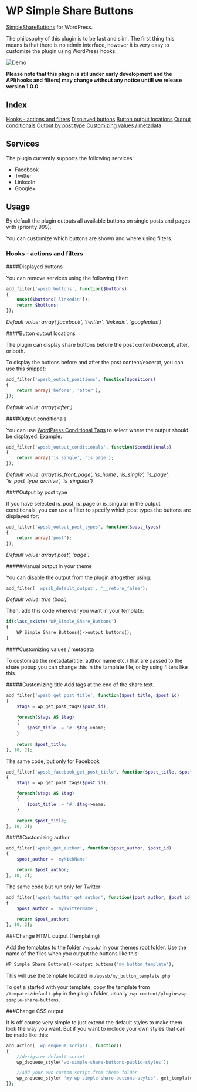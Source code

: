 WP Simple Share Buttons
====================

[SimpleShareButtons](https://github.com/SubZane/SimpleShareButtons) for WordPress. 

The philosophy of this plugin is to be fast and slim. The first thing this means is that there is no admin interface, however it is very easy to customize the plugin using WordPress hooks.

![Demo](https://raw.githubusercontent.com/pelmered/WPSimpleShareButtons/master/simplesharebuttons.png "This is what the default output looks like")

__Please note that this plugin is stil under early development and the API(hooks and filters) may change without any notice untill we release version 1.0.0__

## Index
[Hooks - actions and filters](https://github.com/SubZane/SimpleShareButtons) 
[Displayed buttons](#displayed-buttons) 
[Button output locations](#button-output-locations) 
[Output conditionals](#output-conditionals) 
[Output by post type](#output-by-post-type) 
[Customizing values / metadata](#customizing-values--metadata) 


## Services

The plugin currently supports the following services:

* Facebook
* Twitter
* LinkedIn
* Google+

## Usage

By default the plugin outputs all available buttons on single posts and pages with (priority 999).

You can customize which buttons are shown and where using filters.

### Hooks - actions and filters

####Displayed buttons

You can remove services using the following filter:

```php
add_filter('wpssb_buttons', function($buttons)
{
	unset($buttons['linkedin']);
	return $buttons;
});
```

*Default value: array('facebook', 'twitter', 'linkedin', 'googleplus')*

####Button output locations

The plugin can display share buttons before the post content/excerpt, after, or both.

To display the buttons before and after the post content/excerpt, you can use this snippet:

```php
add_filter('wpssb_output_positions', function($positions)
{
	return array('before', 'after');
});
```

*Default value: array('after')*

####Output conditionals

You can use [WordPress Conditional Tags](http://codex.wordpress.org/Conditional_Tags) to select where the output should be displayed. 
Example:

```php
add_filter('wpssb_output_conditionals', function($conditionals)
{
	return array('is_single', 'is_page');
});
```

*Default value: array('is_front_page', 'is_home', 'is_single', 'is_page', 'is_post_type_archive', 'is_singular')*

####Output by post type

If you have selected is_post, is_page or is_singular in the output conditionals, you can use a filter to specify which post types the buttons
are displayed for:

```php
add_filter('wpssb_output_post_types', function($post_types)
{
	return array('post');
});
```

*Default value: array('post', 'page')*

#####Manual output in your theme

You can disable the output from the plugin altogether using:

```php
add_filter( 'wpssb_default_output', '__return_false');
```

*Default value: true (bool)*

Then, add this code wherever you want in your template:

```php
if(class_exists('WP_Simple_Share_Buttons')
{
	WP_Simple_Share_Buttons()->output_buttons();
}
```

####Customizing values / metadata

To customize the metadata(title, author name etc.) that are passed to the share popup you can change this in the tamplate file, or by using filters like this.

#####Customizing title
Add tags at the end of the share text.

```php
add_filter('wpssb_get_post_title', function($post_title, $post_id)
{
	$tags = wp_get_post_tags($post_id);

	foreach($tags AS $tag)
	{
		$post_title .= '#'.$tag->name;
	}
	
	return $post_title;
}, 10, 2);
```
The same code, but only for Facebook
```php
add_filter('wpssb_facebook_get_post_title', function($post_title, $post_id)
{
	$tags = wp_get_post_tags($post_id);

	foreach($tags AS $tag)
	{
		$post_title .= '#'.$tag->name;
	}
	
	return $post_title;
}, 10, 2);
```
#####Customizing author

```php
add_filter('wpssb_get_author', function($post_author, $post_id)
{
	$post_author = 'myNickName'

	return $post_author;
}, 10, 2);
```
The same code but run only for Twitter
```php
add_filter('wpssb_twitter_get_author', function($post_author, $post_id)
{
	$post_author = 'myTwitterName';
	
	return $post_author;
}, 10, 2);
```

###Change HTML output (Templating)

Add the templates to the folder ` /wpssb/ ` in your themes root folder. Use the name of the files when you output the buttons like this:

```php
WP_Simple_Share_Buttons()->output_buttons('my_button_template');
```

This will use the template located in ` /wpssb/my_button_template.php `

To get a started with your template, copy the template from ` /tempates/default.php ` in the plugin folder, usually ` /wp-content/plugins/wp-simple-share-buttons `.

###Change CSS output

It is off course very simple to just extend the default styles to make them look the way you want. But if you want to include your own styles that can be made like this:

```php
add_action( 'wp_enqueue_scripts', function() 
{
	//derigster default script
	wp_dequeue_style('wp-simple-share-buttons-public-styles');

	//Add your own custom script from theme folder
	wp_enqueue_style( 'my-wp-simple-share-buttons-styles', get_template_directory_uri() . '/css/my-styles.css' );
});
```


